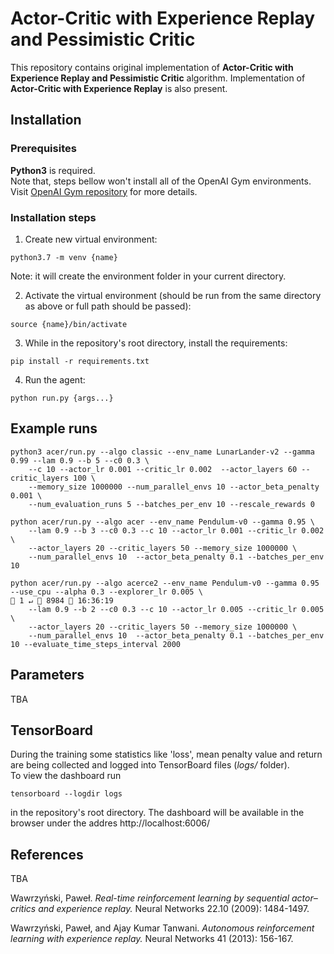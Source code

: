 # Actor-Critic with Experience Replay and Pessimistic Critic
This repository contains original implementation of **Actor-Critic with
 Experience Replay and Pessimistic Critic** algorithm.
 Implementation of **Actor-Critic with Experience Replay** is also present.
## Installation

### Prerequisites
**Python3** is required.  
Note that, steps bellow won't install 
all of the OpenAI Gym environments. Visit
[OpenAI Gym repository](https://github.com/openai/gym) for more details.

### Installation steps
1. Create new virtual environment:
```shell script
python3.7 -m venv {name}
```
Note: it will create the environment folder in your current directory.

2. Activate the virtual environment (should be run from the same directory as above
or full path should be passed):
```shell script
source {name}/bin/activate 
```
3. While in the repository's root directory, install the requirements:
```shell script
pip install -r requirements.txt
``` 

4. Run the agent:
```shell script
python run.py {args...}
``` 

## Example runs
```shell script
python3 acer/run.py --algo classic --env_name LunarLander-v2 --gamma 0.99 --lam 0.9 --b 5 --c0 0.3 \
    --c 10 --actor_lr 0.001 --critic_lr 0.002  --actor_layers 60 --critic_layers 100 \
    --memory_size 1000000 --num_parallel_envs 10 --actor_beta_penalty 0.001 \
    --num_evaluation_runs 5 --batches_per_env 10 --rescale_rewards 0

```

```shell script
python acer/run.py --algo acer --env_name Pendulum-v0 --gamma 0.95 \
    --lam 0.9 --b 3 --c0 0.3 --c 10 --actor_lr 0.001 --critic_lr 0.002  \
    --actor_layers 20 --critic_layers 50 --memory_size 1000000 \
    --num_parallel_envs 10  --actor_beta_penalty 0.1 --batches_per_env 10
```


```shell script
python acer/run.py --algo acerce2 --env_name Pendulum-v0 --gamma 0.95 --use_cpu --alpha 0.3 --explorer_lr 0.005 \                                              1 ↵  8984  16:36:19
    --lam 0.9 --b 2 --c0 0.3 --c 10 --actor_lr 0.005 --critic_lr 0.005  \
    --actor_layers 20 --critic_layers 50 --memory_size 1000000 \
    --num_parallel_envs 10  --actor_beta_penalty 0.1 --batches_per_env 10 --evaluate_time_steps_interval 2000

```

## Parameters
TBA

## TensorBoard
During the training some statistics like 'loss', mean penalty value and return are being
collected and logged into TensorBoard files (*logs/* folder).  
To view the dashboard run
```shell script
tensorboard --logdir logs
```
in the repository's root directory. The dashboard will be available in the browser under
the addres http://localhost:6006/


## References
 
TBA
 
Wawrzyński, Paweł.
*Real-time reinforcement learning by sequential actor–critics
and experience replay.*
Neural Networks 22.10 (2009): 1484-1497.

Wawrzyński, Paweł, and Ajay Kumar Tanwani.
*Autonomous reinforcement learning with experience replay.*
Neural Networks 41 (2013): 156-167.



